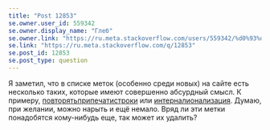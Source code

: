 ```yaml
---
title: "Post 12853"
se.owner.user_id: 559342
se.owner.display_name: "Глеб"
se.owner.link: "https://ru.meta.stackoverflow.com/users/559342/%d0%93%d0%bb%d0%b5%d0%b1"
se.link: "https://ru.meta.stackoverflow.com/q/12853"
se.post_id: 12853
se.post_type: question
---
```

<p>Я заметил, что в списке меток (особенно среди новых) на сайте есть несколько таких, которые имеют совершенно абсурдный смысл. К примеру, <a href="https://ru.stackoverflow.com/questions/tagged/%d0%bf%d0%be%d0%b2%d1%82%d0%be%d1%80%d1%8f%d1%82%d1%8c%d0%bf%d1%80%d0%b8%d0%bf%d0%b5%d1%87%d0%b0%d1%82%d0%b8%d1%81%d1%82%d1%80%d0%be%d0%ba%d0%b8" class="post-tag" title="показать вопросы с меткой [повторятьприпечатистроки]" aria-label="показать вопросы с меткой [повторятьприпечатистроки]" rel="tag" aria-labelledby="tag-повторятьприпечатистроки-tooltip-container">повторятьприпечатистроки</a> или <a href="https://ru.stackoverflow.com/questions/tagged/%d0%b8%d0%bd%d1%82%d0%b5%d1%80%d0%bd%d0%b0%d0%bb%d0%b8%d0%be%d0%bd%d0%b0%d0%bb%d0%b8%d0%b7%d0%b0%d1%86%d0%b8%d1%8f" class="post-tag" title="показать вопросы с меткой [интерналионализация]" aria-label="показать вопросы с меткой [интерналионализация]" rel="tag" aria-labelledby="tag-интерналионализация-tooltip-container">интерналионализация</a>. Думаю, при желании, можно нарыть и ещё немало. Вряд ли эти метки понадобятся кому-нибудь еще, так может их удалить?</p>
